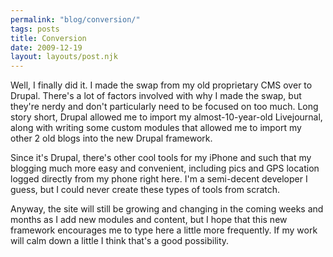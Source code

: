 ```yaml
---
permalink: "blog/conversion/"
tags: posts
title: Conversion
date: 2009-12-19
layout: layouts/post.njk
---
```


Well, I finally did it. I made the swap from my old proprietary CMS over to Drupal. There's a lot of factors involved with why I made the swap, but they're nerdy and don't particularly need to be focused on too much. Long story short, Drupal allowed me to import my almost-10-year-old Livejournal, along with writing some custom modules that allowed me to import my other 2 old blogs into the new Drupal framework.

Since it's Drupal, there's other cool tools for my iPhone and such that my blogging much more easy and convenient, including pics and GPS location logged directly from my phone right here. I'm a semi-decent developer I guess, but I could never create these types of tools from scratch.&nbsp;

Anyway, the site will still be growing and changing in the coming weeks and months as I add new modules and content, but I hope that this new framework encourages me to type here a little more frequently. If my work will calm down a little I think that's a good possibility.